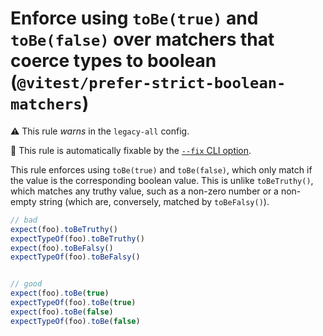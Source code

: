 # Enforce using `toBe(true)` and `toBe(false)` over matchers that coerce types to boolean (`@vitest/prefer-strict-boolean-matchers`)

⚠️ This rule _warns_ in the `legacy-all` config.

🔧 This rule is automatically fixable by the [`--fix` CLI option](https://eslint.org/docs/latest/user-guide/command-line-interface#--fix).

<!-- end auto-generated rule header -->

This rule enforces using `toBe(true)` and `toBe(false)`, which only match if the value is the corresponding boolean value. This is unlike `toBeTruthy()`, which matches any truthy value, such as a non-zero number or a non-empty string (which are, conversely, matched by `toBeFalsy()`).

```js
// bad
expect(foo).toBeTruthy()
expectTypeOf(foo).toBeTruthy()
expect(foo).toBeFalsy()
expectTypeOf(foo).toBeFalsy()


// good
expect(foo).toBe(true)
expectTypeOf(foo).toBe(true)
expect(foo).toBe(false)
expectTypeOf(foo).toBe(false)
```
